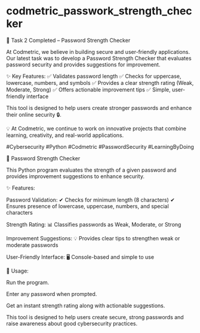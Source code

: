 # codmetric_passwork_strength_checker

🔐 Task 2 Completed – Password Strength Checker

At Codmetric, we believe in building secure and user-friendly applications.
Our latest task was to develop a Password Strength Checker that evaluates password security and provides suggestions for improvement.

✨ Key Features:
✅ Validates password length
✅ Checks for uppercase, lowercase, numbers, and symbols
✅ Provides a clear strength rating (Weak, Moderate, Strong)
✅ Offers actionable improvement tips
✅ Simple, user-friendly interface

This tool is designed to help users create stronger passwords and enhance their online security 🔒.

💡 At Codmetric, we continue to work on innovative projects that combine learning, creativity, and real-world applications.

#Cybersecurity #Python #Codmetric #PasswordSecurity #LearningByDoing

🔐 Password Strength Checker

This Python program evaluates the strength of a given password and provides improvement suggestions to enhance security.

✨ Features:

Password Validation:
✔ Checks for minimum length (8 characters)
✔ Ensures presence of lowercase, uppercase, numbers, and special characters

Strength Rating:
📊 Classifies passwords as Weak, Moderate, or Strong

Improvement Suggestions:
💡 Provides clear tips to strengthen weak or moderate passwords

User-Friendly Interface:
🖥 Console-based and simple to use

🚀 Usage:

Run the program.

Enter any password when prompted.

Get an instant strength rating along with actionable suggestions.

This tool is designed to help users create secure, strong passwords and raise awareness about good cybersecurity practices.

